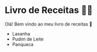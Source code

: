 # **Livro de Receitas** :man_cook:

Olá! Bem vindo ao meu livro de receitas :cookie:

- Lasanha 
- Pudim de Leite
- Panqueca
